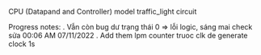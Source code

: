 
CPU (Datapand and Controller) model traffic_light circuit 

Progress notes: 
. Vẫn còn bug dư trạng thái 0 => lỗi logic, sáng mai check sửa 00:06 AM 07/11/2022
. Add them lpm counter truoc clk de generate clock 1s
